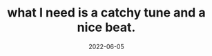 ---
title: "what I need is a catchy tune and a nice beat."
date: 2022-06-05
type: fragment
tags:
  - music
  - fragment
---